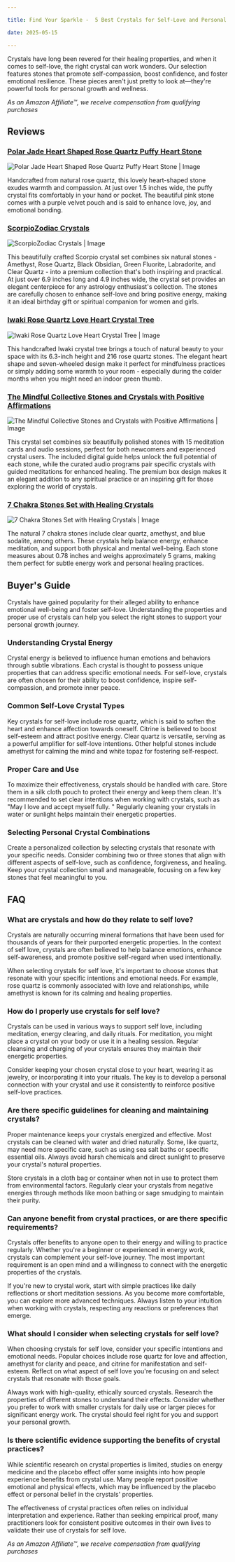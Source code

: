 ```yaml
---

title: Find Your Sparkle -  5 Best Crystals for Self-Love and Personal Growth

date: 2025-05-15

---
```


Crystals have long been revered for their healing properties, and when it comes to self-love, the right crystal can work wonders. Our selection features stones that promote self-compassion, boost confidence, and foster emotional resilience. These pieces aren't just pretty to look at—they're powerful tools for personal growth and wellness. 

*As an Amazon Affiliate™, we receive compensation from qualifying purchases*


## Reviews


### [Polar Jade Heart Shaped Rose Quartz Puffy Heart Stone](https://serp.ly/@bar/amazon/Crystals+For+Self+Love?utm\_term=polar-jade-heart-shaped-rose-quartz-puffy-heart-stone)

![Polar Jade Heart Shaped Rose Quartz Puffy Heart Stone | Image](https://encrypted-tbn0.gstatic.com/shopping?q=tbn:ANd9GcTIJVcj2euSa7TpRHWqBG-FvaAGICCZ7N-sMsbk11rGLxC6wQfi&usqp=CAY)

Handcrafted from natural rose quartz, this lovely heart-shaped stone exudes warmth and compassion. At just over 1.5 inches wide, the puffy crystal fits comfortably in your hand or pocket. The beautiful pink stone comes with a purple velvet pouch and is said to enhance love, joy, and emotional bonding. 


### [ScorpioZodiac Crystals](https://serp.ly/@bar/amazon/Crystals+For+Self+Love?utm\_term=scorpiozodiac-crystals)

![ScorpioZodiac Crystals | Image](https://encrypted-tbn2.gstatic.com/shopping?q=tbn:ANd9GcTqr3iSgYQOiILzCzZbeVYjmwkxM9RaFwpzvmg--VQ0XCVnxDWG&usqp=CAY)

This beautifully crafted Scorpio crystal set combines six natural stones - Amethyst, Rose Quartz, Black Obsidian, Green Fluorite, Labradorite, and Clear Quartz - into a premium collection that's both inspiring and practical. At just over 6.9 inches long and 4.9 inches wide, the crystal set provides an elegant centerpiece for any astrology enthusiast's collection. The stones are carefully chosen to enhance self-love and bring positive energy, making it an ideal birthday gift or spiritual companion for women and girls. 


### [Iwaki Rose Quartz Love Heart Crystal Tree](https://serp.ly/@bar/amazon/Crystals+For+Self+Love?utm\_term=iwaki-rose-quartz-love-heart-crystal-tree)

![Iwaki Rose Quartz Love Heart Crystal Tree | Image](https://encrypted-tbn1.gstatic.com/shopping?q=tbn:ANd9GcRpuCgj20l0d\_eBsFT\_guYg8BCirPa\_gPb6GkSPrlJAey1EchM&usqp=CAY)

This handcrafted Iwaki crystal tree brings a touch of natural beauty to your space with its 6.3-inch height and 216 rose quartz stones. The elegant heart shape and seven-wheeled design make it perfect for mindfulness practices or simply adding some warmth to your room - especially during the colder months when you might need an indoor green thumb. 


### [The Mindful Collective Stones and Crystals with Positive Affirmations](https://serp.ly/@bar/amazon/Crystals+For+Self+Love?utm\_term=the-mindful-collective-stones-and-crystals-with-positive-affirmations)

![The Mindful Collective Stones and Crystals with Positive Affirmations | Image](https://encrypted-tbn2.gstatic.com/shopping?q=tbn:ANd9GcSJj83ba-Ukvqi-eR4P3eOKDDFKBOiBk52-kt2wVfnhZiNUBtGu7heAAgA40A4HHG6rj7LaCcO2nhjhTPzZ61PFGnjFYSHQQA&usqp=CAY)

This crystal set combines six beautifully polished stones with 15 meditation cards and audio sessions, perfect for both newcomers and experienced crystal users. The included digital guide helps unlock the full potential of each stone, while the curated audio programs pair specific crystals with guided meditations for enhanced healing. The premium box design makes it an elegant addition to any spiritual practice or an inspiring gift for those exploring the world of crystals. 


### [7 Chakra Stones Set with Healing Crystals](https://serp.ly/@bar/amazon/Crystals+For+Self+Love?utm\_term=7-chakra-stones-set-with-healing-crystals)

![7 Chakra Stones Set with Healing Crystals | Image](https://encrypted-tbn1.gstatic.com/shopping?q=tbn:ANd9GcRhgEDRmiWfGF0yYmjRVfqyR4gzVPgpWOmZBBu8aRY2xmB60Ci-Kn\_Sq9VCKFbDG1PJZR3rFMvBmwpgaa5AXayUJhMFCf8AhQ&usqp=CAY)

The natural 7 chakra stones include clear quartz, amethyst, and blue sodalite, among others. These crystals help balance energy, enhance meditation, and support both physical and mental well-being. Each stone measures about 0.78 inches and weighs approximately 5 grams, making them perfect for subtle energy work and personal healing practices. 


## Buyer's Guide

Crystals have gained popularity for their alleged ability to enhance emotional well-being and foster self-love. Understanding the properties and proper use of crystals can help you select the right stones to support your personal growth journey. 


### Understanding Crystal Energy

Crystal energy is believed to influence human emotions and behaviors through subtle vibrations. Each crystal is thought to possess unique properties that can address specific emotional needs. For self-love, crystals are often chosen for their ability to boost confidence, inspire self-compassion, and promote inner peace. 


### Common Self-Love Crystal Types

Key crystals for self-love include rose quartz, which is said to soften the heart and enhance affection towards oneself. Citrine is believed to boost self-esteem and attract positive energy. Clear quartz is versatile, serving as a powerful amplifier for self-love intentions. Other helpful stones include amethyst for calming the mind and white topaz for fostering self-respect. 


### Proper Care and Use

To maximize their effectiveness, crystals should be handled with care. Store them in a silk cloth pouch to protect their energy and keep them clean. It's recommended to set clear intentions when working with crystals, such as "May I love and accept myself fully. " Regularly cleaning your crystals in water or sunlight helps maintain their energetic properties. 


### Selecting Personal Crystal Combinations

Create a personalized collection by selecting crystals that resonate with your specific needs. Consider combining two or three stones that align with different aspects of self-love, such as confidence, forgiveness, and healing. Keep your crystal collection small and manageable, focusing on a few key stones that feel meaningful to you. 


## FAQ


### What are crystals and how do they relate to self love?

Crystals are naturally occurring mineral formations that have been used for thousands of years for their purported energetic properties. In the context of self love, crystals are often believed to help balance emotions, enhance self-awareness, and promote positive self-regard when used intentionally. 

When selecting crystals for self love, it's important to choose stones that resonate with your specific intentions and emotional needs. For example, rose quartz is commonly associated with love and relationships, while amethyst is known for its calming and healing properties. 


### How do I properly use crystals for self love?

Crystals can be used in various ways to support self love, including meditation, energy clearing, and daily rituals. For meditation, you might place a crystal on your body or use it in a healing session. Regular cleansing and charging of your crystals ensures they maintain their energetic properties. 

Consider keeping your chosen crystal close to your heart, wearing it as jewelry, or incorporating it into your rituals. The key is to develop a personal connection with your crystal and use it consistently to reinforce positive self-love practices. 


### Are there specific guidelines for cleaning and maintaining crystals?

Proper maintenance keeps your crystals energized and effective. Most crystals can be cleaned with water and dried naturally. Some, like quartz, may need more specific care, such as using sea salt baths or specific essential oils. Always avoid harsh chemicals and direct sunlight to preserve your crystal's natural properties. 

Store crystals in a cloth bag or container when not in use to protect them from environmental factors. Regularly clear your crystals from negative energies through methods like moon bathing or sage smudging to maintain their purity. 


### Can anyone benefit from crystal practices, or are there specific requirements?

Crystals offer benefits to anyone open to their energy and willing to practice regularly. Whether you're a beginner or experienced in energy work, crystals can complement your self-love journey. The most important requirement is an open mind and a willingness to connect with the energetic properties of the crystals. 

If you're new to crystal work, start with simple practices like daily reflections or short meditation sessions. As you become more comfortable, you can explore more advanced techniques. Always listen to your intuition when working with crystals, respecting any reactions or preferences that emerge. 


### What should I consider when selecting crystals for self love?

When choosing crystals for self love, consider your specific intentions and emotional needs. Popular choices include rose quartz for love and affection, amethyst for clarity and peace, and citrine for manifestation and self-esteem. Reflect on what aspect of self love you're focusing on and select crystals that resonate with those goals. 

Always work with high-quality, ethically sourced crystals. Research the properties of different stones to understand their effects. Consider whether you prefer to work with smaller crystals for daily use or larger pieces for significant energy work. The crystal should feel right for you and support your personal growth. 


### Is there scientific evidence supporting the benefits of crystal practices?

While scientific research on crystal properties is limited, studies on energy medicine and the placebo effect offer some insights into how people experience benefits from crystal use. Many people report positive emotional and physical effects, which may be influenced by the placebo effect or personal belief in the crystals' properties. 

The effectiveness of crystal practices often relies on individual interpretation and experience. Rather than seeking empirical proof, many practitioners look for consistent positive outcomes in their own lives to validate their use of crystals for self love. 

*As an Amazon Affiliate™, we receive compensation from qualifying purchases*